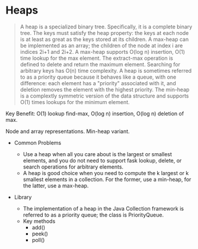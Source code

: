 # Heaps #

> A heap is a specialized binary tree. Specifically, it is a complete binary tree. The keys must satisfy the heap property: the keys at each node is at least as great as the keys stored
at its children. A max-heap can be implemented as an array; the children of the node at index i are indices 2i+1 and 2i+2. A max-heap supports O(log n) insertion, O(1) time lookup for 
the max element. The extract-max operation is defined to delete and return the maximum element. Searching for arbitrary keys has O(n) time complexity. A heap is sometimes referred to
as a priority queue because it behaves like a queue, with one difference: each element has a "priority" associated with it, and deletion removes the element with the highest priority. 
The min-heap is a complextly symmetric version of the data structure and supports O(1) times lookups for the minimum element.


Key Benefit: O(1) lookup find-max, O(log n) insertion, O(log n) deletion of max.

Node and array representations. Min-heap variant.

- Common Problems
    - Use a heap when all you care about is the largest or smallest elements, and you do not need to support fask lookup, delete, or search operations for arbitrary elements.
    - A heap is good choice when you need to compute the k largest or k smallest elements in a collection. For the former, use a min-heap, for the latter, use a max-heap.
 

- Library
    - The implementation of a heap in the Java Collection framework is referred to as a priority queue; the class is PriorityQueue.
    - Key methods
        - add()
        - peek()
        - poll()
